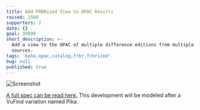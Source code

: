```yaml
---
title: Add FRBRized View to OPAC Results
raised: 2500
supporters: 2
date: {}
goal: 30000
short_description: >-
  Add a view to the OPAC of multiple difference editions from multiple different
  sources.
tags: 'koha,opac,catalog,frbr,frbrized'
bug: null
published: true
---
```


![Screenshot](image.png)

<a href="http://web.archive.org/web/20151029045058/http://devs.bywatersolutions.com/wp-content/uploads/2015/09/FRBR.pdf">A full spec can be read here.</a>
This development will be modeled after a VuFind variation named Pika.
